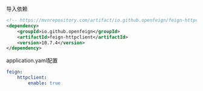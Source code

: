 导入依赖

```xml
<!-- https://mvnrepository.com/artifact/io.github.openfeign/feign-httpclient -->
<dependency>
    <groupId>io.github.openfeign</groupId>
    <artifactId>feign-httpclient</artifactId>
    <version>10.7.4</version>
</dependency>

```

application.yaml配置

```yaml
feign:
	httpclient:
		enable: true
```

